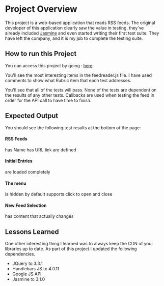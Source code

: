 # Project Overview

This project is a web-based application that reads RSS feeds. The original developer of this application clearly saw the value in testing, they've already included [Jasmine](http://jasmine.github.io/) and even started writing their first test suite. They have left the company, and it is my job to complete the testing suite.

## How to run this Project

You can access this project by going :
[here](https://davidjenness.github.io/nanodegree-project4/)

You'll see the most interesting items in the feedreader.js file. I have used comments to show what Rubric item that each test addresses.

You'll see that all of the tests will pass. 
None of the tests are dependent on the results of any other tests.
Callbacks are used when testing the feed in order for the API call to have time to finish.

## Expected Output
You should see the following test results at the bottom of the page:

#### RSS Feeds
   has Name
   has URL link
   are defined
#### Initial Entries
   are loaded completely
#### The menu
   is hidden by default
   supports click to open and close
#### New Feed Selection
   has content that actually changes   

## Lessons Learned
One other interesting thing I learned was to always keep the CDN of your libraries up to date. As part of this project I updated the following dependencies.

* JQuery to 3.3.1
* Handlebars JS to 4.0.11
* Google JS API
* Jasmine to 3.1.0